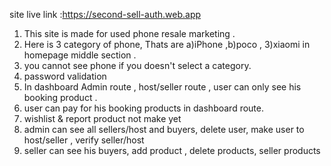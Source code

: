 site live link :https://second-sell-auth.web.app

1. This site is made for used phone resale marketing .
2. Here is 3 category of phone, Thats are a)iPhone ,b)poco , 3)xiaomi in homepage middle section .
3. you cannot see phone if you doesn't select a category.
4. password validation
5. In dashboard Admin route , host/seller route , user can only see his booking product .
6. user can pay for his booking products in dashboard route.
7. wishlist & report product not make yet
8. admin can see all sellers/host and buyers, delete user, make user to host/seller , verify seller/host
9. seller can see his buyers, add product , delete products, seller products
